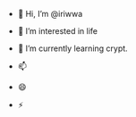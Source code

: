 - 👋 Hi, I’m @iriwwa
- 👀 I’m interested in life
- 🌱 I’m currently learning crypt.
  
- 📫 
- 😄
- ⚡ 

<!---
iriwwa/iriwwa is a ✨ special ✨ repository because its `README.md` (this file) appears on your GitHub profile.
You can click the Preview link to take a look at your changes.
--->
